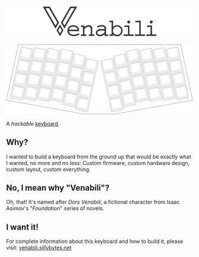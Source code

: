 ![The Venabili keyboard](./artwork/logo_margin.png)

![](./artwork/design.png)

A *hackable* [keyboard](http://venabili.sillybytes.net).

## Why?

I wanted to build a keyboard from the ground up that would be exactly what I
wanted, no more and no less: Custom firmware, custom hardware design, custom
layout, custom everything.

## No, I mean why "Venabili"?

Oh, that! It's named after *Dors Venabili*, a fictional character from Isaac
Asimov's "*Foundation*" series of novels.

## I want it!

For complete information about this keyboard and how to build it, please visit:
[venabili.sillybytes.net](http://venabili.sillybytes.net)
